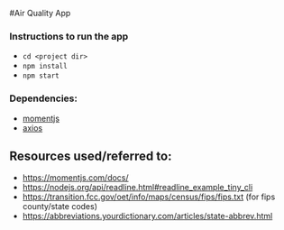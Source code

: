 #Air Quality App

### Instructions to run the app
* `cd <project dir>`
* `npm install`
* `npm start`

### Dependencies:

* [momentjs](https://momentjs.com)
* [axios](https://www.npmjs.com/package/axios)

## Resources used/referred to:

* https://momentjs.com/docs/
* https://nodejs.org/api/readline.html#readline_example_tiny_cli
* https://transition.fcc.gov/oet/info/maps/census/fips/fips.txt (for fips county/state codes)
* https://abbreviations.yourdictionary.com/articles/state-abbrev.html

